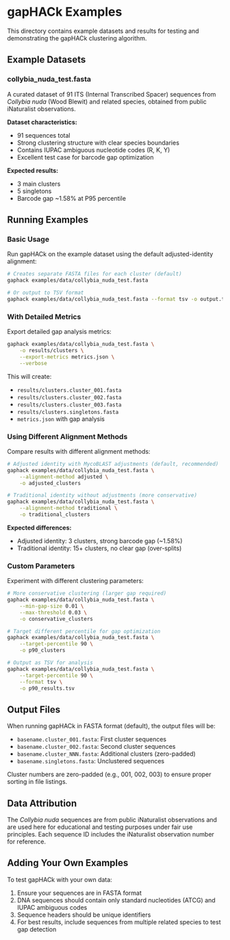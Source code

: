 # gapHACk Examples

This directory contains example datasets and results for testing and demonstrating the gapHACk clustering algorithm.

## Example Datasets

### collybia_nuda_test.fasta

A curated dataset of 91 ITS (Internal Transcribed Spacer) sequences from *Collybia nuda* (Wood Blewit) and related species, obtained from public iNaturalist observations.

**Dataset characteristics:**
- 91 sequences total
- Strong clustering structure with clear species boundaries
- Contains IUPAC ambiguous nucleotide codes (R, K, Y)
- Excellent test case for barcode gap optimization

**Expected results:**
- 3 main clusters
- 5 singletons
- Barcode gap ~1.58% at P95 percentile

## Running Examples

### Basic Usage

Run gapHACk on the example dataset using the default adjusted-identity alignment:

```bash
# Creates separate FASTA files for each cluster (default)
gaphack examples/data/collybia_nuda_test.fasta

# Or output to TSV format
gaphack examples/data/collybia_nuda_test.fasta --format tsv -o output.tsv
```

### With Detailed Metrics

Export detailed gap analysis metrics:

```bash
gaphack examples/data/collybia_nuda_test.fasta \
    -o results/clusters \
    --export-metrics metrics.json \
    --verbose
```

This will create:
- `results/clusters.cluster_001.fasta`
- `results/clusters.cluster_002.fasta`
- `results/clusters.cluster_003.fasta`
- `results/clusters.singletons.fasta`
- `metrics.json` with gap analysis

### Using Different Alignment Methods

Compare results with different alignment methods:

```bash
# Adjusted identity with MycoBLAST adjustments (default, recommended)
gaphack examples/data/collybia_nuda_test.fasta \
    --alignment-method adjusted \
    -o adjusted_clusters

# Traditional identity without adjustments (more conservative)
gaphack examples/data/collybia_nuda_test.fasta \
    --alignment-method traditional \
    -o traditional_clusters
```

**Expected differences:**
- Adjusted identity: 3 clusters, strong barcode gap (~1.58%)
- Traditional identity: 15+ clusters, no clear gap (over-splits)

### Custom Parameters

Experiment with different clustering parameters:

```bash
# More conservative clustering (larger gap required)
gaphack examples/data/collybia_nuda_test.fasta \
    --min-gap-size 0.01 \
    --max-threshold 0.03 \
    -o conservative_clusters

# Target different percentile for gap optimization
gaphack examples/data/collybia_nuda_test.fasta \
    --target-percentile 90 \
    -o p90_clusters

# Output as TSV for analysis
gaphack examples/data/collybia_nuda_test.fasta \
    --target-percentile 90 \
    --format tsv \
    -o p90_results.tsv
```

## Output Files

When running gapHACk in FASTA format (default), the output files will be:

- `basename.cluster_001.fasta`: First cluster sequences
- `basename.cluster_002.fasta`: Second cluster sequences
- `basename.cluster_NNN.fasta`: Additional clusters (zero-padded)
- `basename.singletons.fasta`: Unclustered sequences

Cluster numbers are zero-padded (e.g., 001, 002, 003) to ensure proper sorting in file listings.

## Data Attribution

The *Collybia nuda* sequences are from public iNaturalist observations and are used here for educational and testing purposes under fair use principles. Each sequence ID includes the iNaturalist observation number for reference.

## Adding Your Own Examples

To test gapHACk with your own data:

1. Ensure your sequences are in FASTA format
2. DNA sequences should contain only standard nucleotides (ATCG) and IUPAC ambiguous codes
3. Sequence headers should be unique identifiers
4. For best results, include sequences from multiple related species to test gap detection